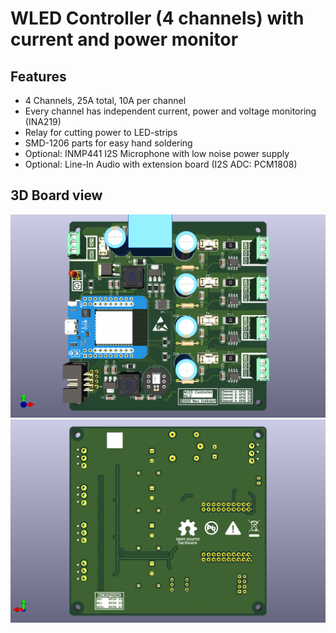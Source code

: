 # WLED Controller (4 channels) with current and power monitor

## Features
- 4 Channels, 25A total, 10A per channel
- Every channel has independent current, power and voltage monitoring (INA219)
- Relay for cutting power to LED-strips
- SMD-1206 parts for easy hand soldering
- Optional: INMP441 I2S Microphone with low noise power supply
- Optional: Line-In Audio with extension board (I2S ADC: PCM1808)

## 3D Board view
<p align="center" width="100%">
<img src="/plots/3d_front.png" alt="3D PCB"/>
<img src="/plots/3d_back.png" alt="3D PCB"/>
</p>
